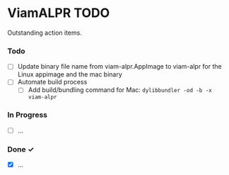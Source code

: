 # ViamALPR TODO

Outstanding action items.

### Todo

- [ ] Update binary file name from viam-alpr.AppImage to viam-alpr for the Linux appimage and the mac binary
- [ ] Automate build process
  - [ ] Add build/bundling command for Mac: `dylibbundler -od -b -x viam-alpr`

### In Progress

- [ ] ...  

### Done ✓

- [x] ...
